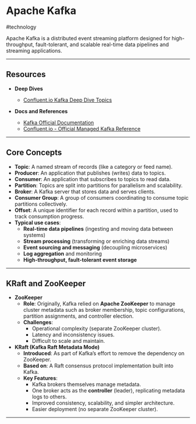 # Apache Kafka

#technology

Apache Kafka is a distributed event streaming platform designed for high-throughput, fault-tolerant, and scalable real-time data pipelines and streaming applications.

---
## Resources

- **Deep Dives**
	- [Confluent.io Kafka Deep Dive Topics](https://developer.confluent.io/learn/)

- **Docs and References**
	- [Kafka Official Documentation](https://kafka.apache.org/documentation/)
	- [Confluent.io - Official Managed Kafka Reference](https://developer.confluent.io/)

---
## Core Concepts

- **Topic**: A named stream of records (like a category or feed name).
- **Producer**: An application that publishes (writes) data to topics.
- **Consumer**: An application that subscribes to topics to read data.
- **Partition**: Topics are split into partitions for parallelism and scalability.
- **Broker**: A Kafka server that stores data and serves clients.
- **Consumer Group**: A group of consumers coordinating to consume topic partitions collectively.
- **Offset**: A unique identifier for each record within a partition, used to track consumption progress.
- **Typical use cases**:
	- **Real-time data pipelines** (ingesting and moving data between systems)
	- **Stream processing** (transforming or enriching data streams)
	- **Event sourcing and messaging** (decoupling microservices)
	- **Log aggregation** and monitoring
	- **High-throughput, fault-tolerant event storage**

---

## KRaft and ZooKeeper

- **ZooKeeper**
	- **Role**: Originally, Kafka relied on **Apache ZooKeeper** to manage cluster metadata such as broker membership, topic configurations, partition assignments, and controller election.
	- **Challenges**:
	    - Operational complexity (separate ZooKeeper cluster).
	    - Latency and inconsistency issues.
	    - Difficult to scale and maintain.
- **KRaft (Kafka Raft Metadata Mode)**
	- **Introduced**: As part of Kafka’s effort to remove the dependency on ZooKeeper.
	- **Based on**: A Raft consensus protocol implementation built into Kafka.
	- **Key Features**:
	    - Kafka brokers themselves manage metadata.
	    - One broker acts as the **controller** (leader), replicating metadata logs to others.
	    - Improved consistency, scalability, and simpler architecture.
	    - Easier deployment (no separate ZooKeeper cluster).

---